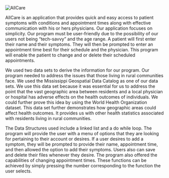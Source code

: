 
![AllCare](https://user-images.githubusercontent.com/97749578/165580497-7d959bbf-af51-43c1-a639-f3a4693453fc.png)

AllCare is an application that provides quick and easy access to patient symptoms with conditions and appointment times along with effective communication with his or hers physicians. Our application focuses on simplicity. Our program must be user-friendly due to the possibility of our users not being “tech-savvy” and the age range. A patient will first enter their name and their symptoms. They will then be prompted to enter an appointment time best for their schedule and the physician. This program will enable the patient to change and or delete their scheduled appointments. 
 
We used two data sets to derive the information for our program. Our program needed to address the issues that those living in rural communities face. We used the Mississippi Geospatial Data Catalog as one of our data sets. We use this data set because it was essential for us to address the point that the vast geographic area between residents and a local physician or hospital has adverse effects on the health outcomes of individuals. We could further prove this idea by using the World Health Organization dataset. This data set further demonstrates how geographic areas could affect health outcomes. It provides us with other health statistics associated with residents living in rural communities. 

The Data Structures used include a linked list and a do while loop.  The program will provide the user with a menu of options that they are looking for pertaining to their account or desires. If a user desires to add a symptom, they will be prompted to provide their name, appointment time, and then allowed the option to add their symptoms. Users also can save and delete their files whenever they desire. The program also offered the capabilities of changing appointment times. These functions can be achieved by simply pressing the number corresponding to the function the user selects.



